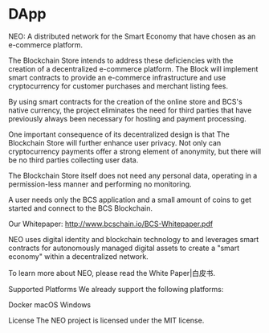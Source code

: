 # DApp 
NEO: A distributed network for the Smart Economy that have chosen as an e-commerce platform.

The Blockchain Store intends to address these deficiencies with the creation of a decentralized e-commerce platform. 
The Block will implement smart contracts to provide an e-commerce infrastructure and use cryptocurrency for customer purchases and merchant listing fees.

By using smart contracts for the creation of the online store and BCS's native currency, the project eliminates the need for third parties that have previously always been necessary for hosting and payment processing.

One important consequence of its decentralized design is that The Blockchain Store will further enhance user privacy.
Not only can cryptocurrency payments offer a strong element of anonymity, but there will be no third parties collecting user data.

The Blockchain Store itself does not need any personal data, operating in a permission-less manner and performing no monitoring.

A user needs only the BCS application and a small amount of coins to get started and connect to the BCS Blockchain.

Our Whitepaper: http://www.bcschain.io/BCS-Whitepaper.pdf

NEO uses digital identity and blockchain technology to  and leverages smart contracts for autonomously managed digital assets to create a "smart economy" within a decentralized network.

To learn more about NEO, please read the White Paper|白皮书.

Supported Platforms
We already support the following platforms:

Docker
macOS
Windows

License
The NEO project is licensed under the MIT license.
<!--stackedit_data:
eyJoaXN0b3J5IjpbLTIwODkyNjE3MDIsNjkzMzU1MTcwXX0=
-->